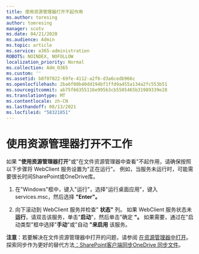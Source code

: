 ```yaml
---
title: 使用资源管理器打开不起作用
ms.author: toresing
author: tomresing
manager: scotv
ms.date: 04/21/2020
ms.audience: Admin
ms.topic: article
ms.service: o365-administration
ROBOTS: NOINDEX, NOFOLLOW
localization_priority: Normal
ms.collection: Adm_O365
ms.custom: ''
ms.assetid: b8f07022-69fe-4112-a2f6-d3a6cedb966c
ms.openlocfilehash: 2ba6f08b40dd194bf1ffd9a455a134a2fc553b51
ms.sourcegitcommit: ab75f66355116e995b3cb5505465b31989339e28
ms.translationtype: MT
ms.contentlocale: zh-CN
ms.lasthandoff: 08/13/2021
ms.locfileid: "58321851"
---
```

# <a name="open-with-explorer-isnt-working"></a>使用资源管理器打开不工作

如果 **"使用资源管理器打开**"或"在文件资源管理器中查看"不起作用，请确保按照以下步骤将 WebClient 服务设置为"正在运行"。   例如，当服务未运行时，可能需要很长时间SharePoint或OneDrive库。 
  
1. 在"Windows"框中，键入"运行"，选择"运行桌面应用"，键入 services.msc，然后选择 **"Enter"。**
    
2. 向下滚动到 WebClient 服务并检查" **状态"** 列。 如果 WebClient 服务状态未 **运行**，请双击该服务，单击"**启动**"，然后单击"确定 **"。** 如果需要，通过在"启动类型"框中选择"**手动**"或"自动 **"来启用** 该服务。 
    
**注意**：若要解决在文件资源管理器中打开的问题，请参阅 [在资源管理器中打开](https://go.microsoft.com/fwlink/?linkid=871665)。 探索同步作为更好的替代方法[：SharePoint客户端同步OneDrive 同步文件](https://go.microsoft.com/fwlink/?linkid=871666)。 
  

